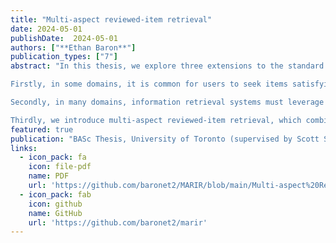 ```yaml
---
title: "Multi-aspect reviewed-item retrieval"
date: 2024-05-01
publishDate:  2024-05-01
authors: ["**Ethan Baron**"]
publication_types: ["7"]
abstract: "In this thesis, we explore three extensions to the standard information retrieval setting.

Firstly, in some domains, it is common for users to seek items satisfying multiple independent aspects, expressed through multi-aspect queries. Classical information retrieval algorithms tend to perform poorly on such multi-aspect queries. Previously-proposed methods that explicitly account for multi-aspect structure offer only small improvements in performance over classical methods. We derive a principled algorithm based on a graphical model for multi-aspect retrieval and validate empirically that this algorithm improves performance on multi-aspect queries over classical approaches. Our algorithm offers performance competitive with large language model prompting at a more reasonable computational cost.

Secondly, in many domains, information retrieval systems must leverage vast quantities of user-generated item reviews by effectively combining information about items from multiple user reviews. Past works propose two main branches of algorithms for this reviewed-item retrieval setting, but do not provide theoretical foundations for these algorithms. We formalize reviewed-item retrieval using a graphical model and draw connections between our model and previously-proposed methods, highlighting directions for future research motivated by these theoretical foundations.

Thirdly, we introduce multi-aspect reviewed-item retrieval, which combines the two previous extensions. We show intuitively and formally that multi-aspect queries pose a failure mode for state-of-the-art reviewed-item retrieval methods. We propose a novel reviewed-item retrieval algorithm to address this failure mode, and validate empirically that it achieves improved performance on multi-aspect queries. We also investigate the impact of various design choices for this algorithm."
featured: true
publication: "BASc Thesis, University of Toronto (supervised by Scott Sanner)"
links:
  - icon_pack: fa
    icon: file-pdf
    name: PDF
    url: 'https://github.com/baronet2/MARIR/blob/main/Multi-aspect%20Reviewed-item%20Retrieval.pdf'
  - icon_pack: fab
    icon: github
    name: GitHub
    url: 'https://github.com/baronet2/marir'
---
```

